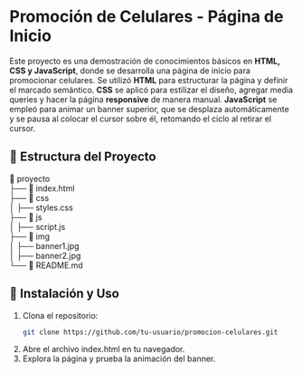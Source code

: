 # Promoción de Celulares - Página de Inicio

Este proyecto es una demostración de conocimientos básicos en **HTML, CSS y JavaScript**, donde se desarrolla una página de inicio para promocionar celulares. Se utilizó **HTML** para estructurar la página y definir el marcado semántico. **CSS** se aplicó para estilizar el diseño, agregar media queries y hacer la página **responsive** de manera manual. **JavaScript** se empleó para animar un banner superior, que se desplaza automáticamente y se pausa al colocar el cursor sobre él, retomando el ciclo al retirar el cursor.

## 📂 Estructura del Proyecto

📁 proyecto  
 ├── 📄 index.html  
 ├── 📁 css  
 │    ├── styles.css  
 ├── 📁 js  
 │    ├── script.js  
 ├── 📁 img  
 │    ├── banner1.jpg  
 │    ├── banner2.jpg  
 └── 📄 README.md  

## 🚀 Instalación y Uso

1. Clona el repositorio:  
   ```sh
   git clone https://github.com/tu-usuario/promocion-celulares.git
2. Abre el archivo index.html en tu navegador.
3. Explora la página y prueba la animación del banner.
